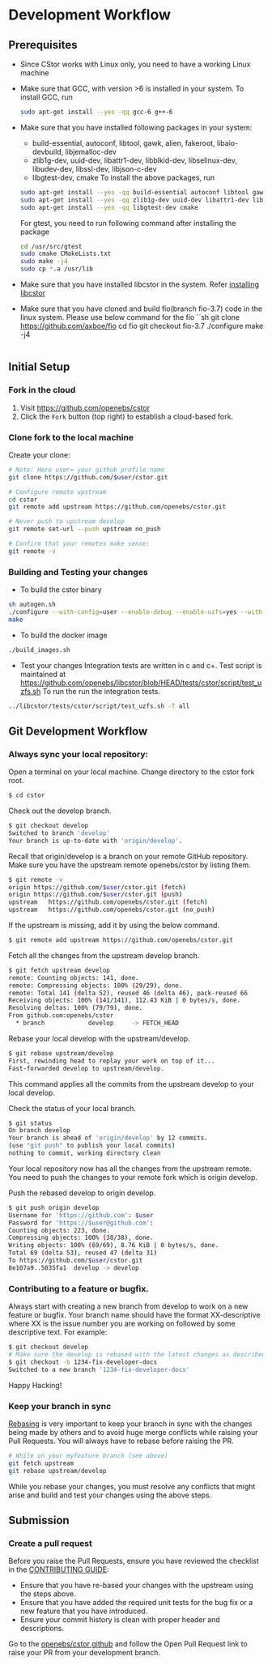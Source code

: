 
# Development Workflow

## Prerequisites
* Since CStor works with Linux only, you need to have a working Linux machine
* Make sure that GCC, with version >6 is installed in your system.
  To install GCC, run
  ```sh
  sudo apt-get install --yes -qq gcc-6 g++-6
  ```
* Make sure that you have installed following packages in your system:
    - build-essential, autoconf, libtool, gawk, alien, fakeroot, libaio-devbuild, libjemalloc-dev
    - zlib1g-dev, uuid-dev, libattr1-dev, libblkid-dev, libselinux-dev, libudev-dev, libssl-dev, libjson-c-dev
    - libgtest-dev, cmake
  To install the above packages, run
  ```sh
  sudo apt-get install --yes -qq build-essential autoconf libtool gawk alien fakeroot libaio-dev libjemalloc-dev
  sudo apt-get install --yes -qq zlib1g-dev uuid-dev libattr1-dev libblkid-dev libselinux-dev libudev-dev libssl-dev libjson-c-dev
  sudo apt-get install --yes -qq libgtest-dev cmake
  ```
  For gtest, you need to run following command after installing the package
  ```sh
  cd /usr/src/gtest
  sudo cmake CMakeLists.txt
  sudo make -j4
  sudo cp *.a /usr/lib
  ```
* Make sure that you have installed libcstor in the system. Refer [installing libcstor](https://github.com/openebs/libcstor/blob/HEAD/developer-setup.md)

* Make sure that you have cloned and build fio(branch fio-3.7) code in the linux system.
  Please use below command for the fio
  ``sh
  git clone https://github.com/axboe/fio
  cd fio
  git checkout fio-3.7
  ./configure
  make -j4
  ```

## Initial Setup

### Fork in the cloud

1. Visit https://github.com/openebs/cstor
2. Click the `Fork` button (top right) to establish a cloud-based fork.

### Clone fork to the local machine

Create your clone:

```sh
# Note: Here user= your github profile name
git clone https://github.com/$user/cstor.git

# Configure remote upstream
cd cstor
git remote add upstream https://github.com/openebs/cstor.git

# Never push to upstream develop
git remote set-url --push upstream no_push

# Confirm that your remotes make sense:
git remote -v
```

### Building and Testing your changes

* To build the cstor binary
```sh
sh autogen.sh
./configure --with-config=user --enable-debug --enable-uzfs=yes --with-jemalloc --with-fio=$PWD/../fio
make
```

* To build the docker image
```sh
./build_images.sh
```

* Test your changes
Integration tests are written in c and c+. Test script is maintained at https://github.com/openebs/libcstor/blob/HEAD/tests/cstor/script/test_uzfs.sh
To run the run the integration tests.
```sh
../libcstor/tests/cstor/script/test_uzfs.sh -T all
```

## Git Development Workflow

### Always sync your local repository:
Open a terminal on your local machine. Change directory to the cstor fork root.

```sh
$ cd cstor
```

 Check out the develop branch.

 ```sh
 $ git checkout develop
 Switched to branch 'develop'
 Your branch is up-to-date with 'origin/develop'.
 ```

 Recall that origin/develop is a branch on your remote GitHub repository.
 Make sure you have the upstream remote openebs/cstor by listing them.

 ```sh
 $ git remote -v
 origin	https://github.com/$user/cstor.git (fetch)
 origin	https://github.com/$user/cstor.git (push)
 upstream	https://github.com/openebs/cstor.git (fetch)
 upstream	https://github.com/openebs/cstor.git (no_push)
 ```

 If the upstream is missing, add it by using the below command.

 ```sh
 $ git remote add upstream https://github.com/openebs/cstor.git
 ```
 Fetch all the changes from the upstream develop branch.

 ```sh
 $ git fetch upstream develop
 remote: Counting objects: 141, done.
 remote: Compressing objects: 100% (29/29), done.
 remote: Total 141 (delta 52), reused 46 (delta 46), pack-reused 66
 Receiving objects: 100% (141/141), 112.43 KiB | 0 bytes/s, done.
 Resolving deltas: 100% (79/79), done.
 From github.com:openebs/cstor
   * branch            develop     -> FETCH_HEAD
 ```

 Rebase your local develop with the upstream/develop.

 ```sh
 $ git rebase upstream/develop
 First, rewinding head to replay your work on top of it...
 Fast-forwarded develop to upstream/develop.
 ```
 This command applies all the commits from the upstream develop to your local develop.

 Check the status of your local branch.

 ```sh
 $ git status
 On branch develop
 Your branch is ahead of 'origin/develop' by 12 commits.
 (use "git push" to publish your local commits)
 nothing to commit, working directory clean
 ```
 Your local repository now has all the changes from the upstream remote. You need to push the changes to your remote fork which is origin develop.

 Push the rebased develop to origin develop.

 ```sh
 $ git push origin develop
 Username for 'https://github.com': $user
 Password for 'https://$user@github.com':
 Counting objects: 223, done.
 Compressing objects: 100% (38/38), done.
 Writing objects: 100% (69/69), 8.76 KiB | 0 bytes/s, done.
 Total 69 (delta 53), reused 47 (delta 31)
 To https://github.com/$user/cstor.git
 8e107a9..5035fa1  develop -> develop
 ```

### Contributing to a feature or bugfix.

Always start with creating a new branch from develop to work on a new feature or bugfix. Your branch name should have the format XX-descriptive where XX is the issue number you are working on followed by some descriptive text. For example:

 ```sh
 $ git checkout develop
 # Make sure the develop is rebased with the latest changes as described in the previous step.
 $ git checkout -b 1234-fix-developer-docs
 Switched to a new branch '1234-fix-developer-docs'
 ```
Happy Hacking!

### Keep your branch in sync

[Rebasing](https://git-scm.com/docs/git-rebase) is very important to keep your branch in sync with the changes being made by others and to avoid huge merge conflicts while raising your Pull Requests. You will always have to rebase before raising the PR.

```sh
# While on your myfeature branch (see above)
git fetch upstream
git rebase upstream/develop
```

While you rebase your changes, you must resolve any conflicts that might arise and build and test your changes using the above steps.

## Submission

### Create a pull request

Before you raise the Pull Requests, ensure you have reviewed the checklist in the [CONTRIBUTING GUIDE](CONTRIBUTING.md):
- Ensure that you have re-based your changes with the upstream using the steps above.
- Ensure that you have added the required unit tests for the bug fix or a new feature that you have introduced.
- Ensure your commit history is clean with proper header and descriptions.

Go to the [openebs/cstor github](https://github.com/openebs/cstor) and follow the Open Pull Request link to raise your PR from your development branch.


